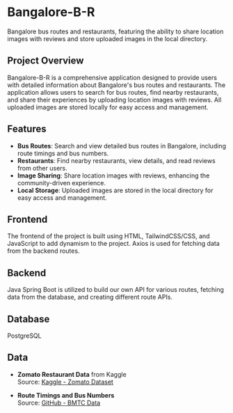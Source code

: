 # Bangalore-B-R

Bangalore bus routes and restaurants, featuring the ability to share location images with reviews and store uploaded images in the local directory.

## Project Overview

Bangalore-B-R is a comprehensive application designed to provide users with detailed information about Bangalore's bus routes and restaurants. The application allows users to search for bus routes, find nearby restaurants, and share their experiences by uploading location images with reviews. All uploaded images are stored locally for easy access and management.

## Features

- **Bus Routes**: Search and view detailed bus routes in Bangalore, including route timings and bus numbers.
- **Restaurants**: Find nearby restaurants, view details, and read reviews from other users.
- **Image Sharing**: Share location images with reviews, enhancing the community-driven experience.
- **Local Storage**: Uploaded images are stored in the local directory for easy access and management.

## Frontend

The frontend of the project is built using HTML, TailwindCSS/CSS, and JavaScript to add dynamism to the project. Axios is used for fetching data from the backend routes.

## Backend

Java Spring Boot is utilized to build our own API for various routes, fetching data from the database, and creating different route APIs.

## Database

PostgreSQL

## Data

- **Zomato Restaurant Data** from Kaggle  
  Source: [Kaggle - Zomato Dataset](https://www.kaggle.com/datasets/rajeshrampure/zomato-dataset)

- **Route Timings and Bus Numbers**  
  Source: [GitHub - BMTC Data](https://github.com/geohacker/bmtc)

